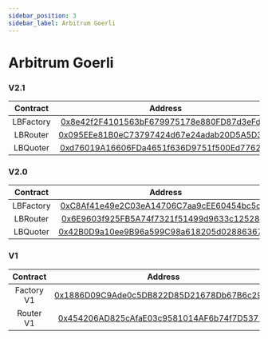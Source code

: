 ```yaml
---
sidebar_position: 3
sidebar_label: Arbitrum Goerli
---
```


# Arbitrum Goerli

### V2.1

| Contract  |                                                           Address                                                           |
| :-------: | :-------------------------------------------------------------------------------------------------------------------------: |
| LBFactory | [0x8e42f2F4101563bF679975178e880FD87d3eFd4e](https://goerli.arbiscan.io/address/0x8e42f2F4101563bF679975178e880FD87d3eFd4e) |
| LBRouter  | [0x095EEe81B0eC73797424d67e24adab20D5A5D307](https://goerli.arbiscan.io/address/0x095EEe81B0eC73797424d67e24adab20D5A5D307) |
| LBQuoter  | [0xd76019A16606FDa4651f636D9751f500Ed776250](https://goerli.arbiscan.io/address/0xd76019A16606FDa4651f636D9751f500Ed776250) |

### V2.0

| Contract  |                                                           Address                                                           |
| :-------: | :-------------------------------------------------------------------------------------------------------------------------: |
| LBFactory | [0xC8Af41e49e2C03eA14706C7aa9cEE60454bc5c03](https://goerli.arbiscan.io/address/0xC8Af41e49e2C03eA14706C7aa9cEE60454bc5c03) |
| LBRouter  | [0x6E9603f925FB5A74f7321f51499d9633c1252893](https://goerli.arbiscan.io/address/0x6E9603f925FB5A74f7321f51499d9633c1252893) |
| LBQuoter  | [0x42B0D9a10ee9B96a599C98a618205d0288636762](https://goerli.arbiscan.io/address/0x42B0D9a10ee9B96a599C98a618205d0288636762) |

### V1

|  Contract  |                                                           Address                                                           |
| :--------: | :-------------------------------------------------------------------------------------------------------------------------: |
| Factory V1 | [0x1886D09C9Ade0c5DB822D85D21678Db67B6c2982](https://goerli.arbiscan.io/address/0x1886D09C9Ade0c5DB822D85D21678Db67B6c2982) |
| Router V1  | [0x454206AD825cAfaE03c9581014AF6b74f7D53713](https://goerli.arbiscan.io/address/0x454206AD825cAfaE03c9581014AF6b74f7D53713) |
